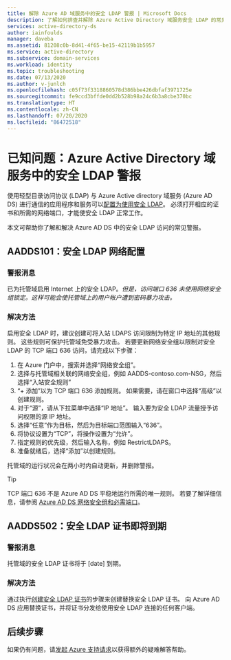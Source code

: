 ```yaml
---
title: 解除 Azure AD 域服务中的安全 LDAP 警报 | Microsoft Docs
description: 了解如何排查并解除 Azure Active Directory 域服务安全 LDAP 的常见警报。
services: active-directory-ds
author: iainfoulds
manager: daveba
ms.assetid: 81208c0b-8d41-4f65-be15-42119b1b5957
ms.service: active-directory
ms.subservice: domain-services
ms.workload: identity
ms.topic: troubleshooting
ms.date: 07/13/2020
ms.author: v-junlch
ms.openlocfilehash: c05f73f3318860578d386bbe426dbfaf3971725e
ms.sourcegitcommit: fe9ccd3bffde0dd2b528b98a24c6b3a8cbe370bc
ms.translationtype: HT
ms.contentlocale: zh-CN
ms.lasthandoff: 07/20/2020
ms.locfileid: "86472518"
---
```

# <a name="known-issues-secure-ldap-alerts-in-azure-active-directory-domain-services"></a>已知问题：Azure Active Directory 域服务中的安全 LDAP 警报

使用轻型目录访问协议 (LDAP) 与 Azure Active directory 域服务 (Azure AD DS) 进行通信的应用程序和服务可以[配置为使用安全 LDAP](tutorial-configure-ldaps.md)。 必须打开相应的证书和所需的网络端口，才能使安全 LDAP 正常工作。

本文可帮助你了解和解决 Azure AD DS 中的安全 LDAP 访问的常见警报。

## <a name="aadds101-secure-ldap-network-configuration"></a>AADDS101：安全 LDAP 网络配置

### <a name="alert-message"></a>警报消息

已为托管域启用 Internet 上的安全 LDAP。*但是，访问端口 636 未使用网络安全组锁定。这样可能会使托管域上的用户帐户遭到密码暴力攻击。*

### <a name="resolution"></a>解决方法

启用安全 LDAP 时，建议创建可将入站 LDAPS 访问限制为特定 IP 地址的其他规则。 这些规则可保护托管域免受暴力攻击。 若要更新网络安全组以限制对安全 LDAP 的 TCP 端口 636 访问，请完成以下步骤：

1. 在 Azure 门户中，搜索并选择“网络安全组”。
1. 选择与托管域相关联的网络安全组，例如 AADDS-contoso.com-NSG，然后选择“入站安全规则”
1. “+ 添加”以为 TCP 端口 636 添加规则。 如果需要，请在窗口中选择“高级”以创建规则。
1. 对于“源”，请从下拉菜单中选择“IP 地址”。 输入要为安全 LDAP 流量授予访问权限的源 IP 地址。
1. 选择“任意”作为目标，然后为目标端口范围输入“636”。
1. 将协议设置为“TCP”，将操作设置为“允许”。
1. 指定规则的优先级，然后输入名称，例如 RestrictLDAPS。
1. 准备就绪后，选择“添加”以创建规则。

托管域的运行状况会在两小时内自动更新，并删除警报。

> [!TIP]
> TCP 端口 636 不是 Azure AD DS 平稳地运行所需的唯一规则。 若要了解详细信息，请参阅 [Azure AD DS 网络安全组和必需端口](network-considerations.md#network-security-groups-and-required-ports)。

## <a name="aadds502-secure-ldap-certificate-expiring"></a>AADDS502：安全 LDAP 证书即将到期

### <a name="alert-message"></a>警报消息

托管域的安全 LDAP 证书将于 [date] 到期。

### <a name="resolution"></a>解决方法

通过执行[创建安全 LDAP 证书](tutorial-configure-ldaps.md#create-a-certificate-for-secure-ldap)的步骤来创建替换安全 LDAP 证书。 向 Azure AD DS 应用替换证书，并将证书分发给使用安全 LDAP 连接的任何客户端。

## <a name="next-steps"></a>后续步骤

如果仍有问题，请[发起 Azure 支持请求][azure-support]以获得额外的疑难解答帮助。

<!-- INTERNAL LINKS -->
[azure-support]: https://support.azure.cn/en-us/support/support-azure/

